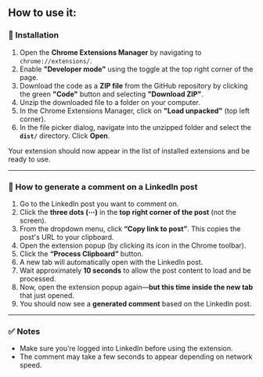 ## How to use it:

### 🔧 Installation

1. Open the **Chrome Extensions Manager** by navigating to `chrome://extensions/`.
2. Enable **"Developer mode"** using the toggle at the top right corner of the page.
3. Download the code as a **ZIP file** from the GitHub repository by clicking the green **"Code"** button and selecting **"Download ZIP"**.
4. Unzip the downloaded file to a folder on your computer.
5. In the Chrome Extensions Manager, click on **"Load unpacked"** (top left corner).
6. In the file picker dialog, navigate into the unzipped folder and select the **`dist/`** directory. Click **Open**.

Your extension should now appear in the list of installed extensions and be ready to use.

---

### 🧪 How to generate a comment on a LinkedIn post

1. Go to the LinkedIn post you want to comment on.
2. Click the **three dots (⋯)** in the **top right corner of the post** (not the screen).
3. From the dropdown menu, click **“Copy link to post”**. This copies the post's URL to your clipboard.
4. Open the extension popup (by clicking its icon in the Chrome toolbar).
5. Click the **“Process Clipboard”** button.
6. A new tab will automatically open with the LinkedIn post.
7. Wait approximately **10 seconds** to allow the post content to load and be processed.
8. Now, open the extension popup again—**but this time inside the new tab** that just opened.
9. You should now see a **generated comment** based on the LinkedIn post.

---

### ✅ Notes

- Make sure you’re logged into LinkedIn before using the extension.
- The comment may take a few seconds to appear depending on network speed.
